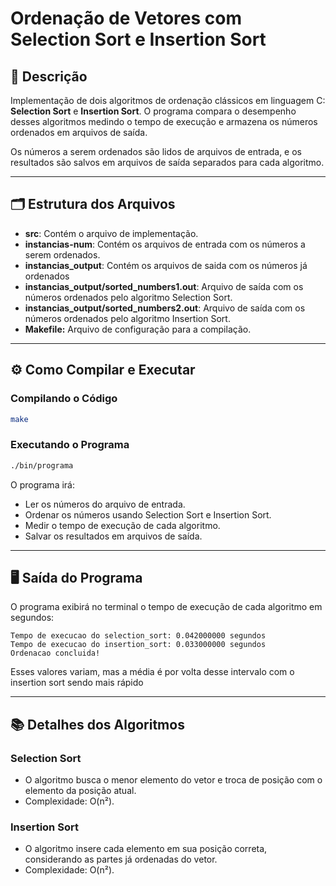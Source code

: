 # Ordenação de Vetores com Selection Sort e Insertion Sort

## 📄 Descrição
Implementação de dois algoritmos de ordenação clássicos em linguagem C: **Selection Sort** e **Insertion Sort**. O programa compara o desempenho desses algoritmos medindo o tempo de execução e armazena os números ordenados em arquivos de saída.

Os números a serem ordenados são lidos de arquivos de entrada, e os resultados são salvos em arquivos de saída separados para cada algoritmo.

---

## 🗂️ Estrutura dos Arquivos

- **src**: Contém o arquivo de implementação.
- **instancias-num**: Contém os arquivos de entrada com os números a serem ordenados.
- **instancias_output**: Contém os arquivos de saida com os números já ordenados
- **instancias_output/sorted_numbers1.out**: Arquivo de saída com os números ordenados pelo algoritmo Selection Sort.
- **instancias_output/sorted_numbers2.out**: Arquivo de saída com os números ordenados pelo algoritmo Insertion Sort.
-  **Makefile:** Arquivo de configuração para a compilação.

---

## ⚙️ Como Compilar e Executar

### Compilando o Código

```bash
make
```

### Executando o Programa

```bash
./bin/programa
```

O programa irá:
- Ler os números do arquivo de entrada.
- Ordenar os números usando Selection Sort e Insertion Sort.
- Medir o tempo de execução de cada algoritmo.
- Salvar os resultados em arquivos de saída.

---

## 🖥️ Saída do Programa
O programa exibirá no terminal o tempo de execução de cada algoritmo em segundos:

```
Tempo de execucao do selection_sort: 0.042000000 segundos
Tempo de execucao do insertion_sort: 0.033000000 segundos
Ordenacao concluida!
```

Esses valores variam, mas a média é por volta desse intervalo com o insertion sort sendo mais rápido

---

## 📚 Detalhes dos Algoritmos

### Selection Sort
- O algoritmo busca o menor elemento do vetor e troca de posição com o elemento da posição atual.
- Complexidade: O(n²).

### Insertion Sort
- O algoritmo insere cada elemento em sua posição correta, considerando as partes já ordenadas do vetor.
- Complexidade: O(n²).
